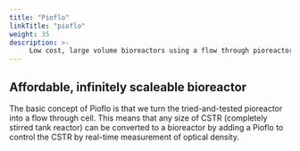 ```yaml
---
title: "Pioflo"
linkTitle: "pioflo"
weight: 35
description: >-
     Low cost, large volume bioreactors using a flow through pioreactor (pioflo) to 
---
```


## Affordable, infinitely scaleable bioreactor

The basic concept of Pioflo is that we turn the tried-and-tested pioreactor into a flow through cell.  This means that any size of CSTR (completely stirred tank reactor) can be converted to a bioreactor by adding a Pioflo to control the CSTR by real-time measurement of optical density.